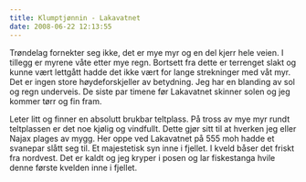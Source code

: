 ```yaml
---
title: Klumptjønnin - Lakavatnet
date: 2008-06-22 12:13:55
---
```


Trøndelag fornekter seg ikke, det er mye myr og en del kjerr hele veien. I tillegg er myrene våte etter mye regn. Bortsett fra dette er terrenget slakt og kunne vært lettgått hadde det ikke vært for lange strekninger med våt myr. Det er ingen store høydeforskjeller av betydning. Jeg har en blanding av sol og regn underveis. De siste par timene før Lakavatnet skinner solen og jeg kommer tørr og fin fram.

Leter litt og finner en absolutt brukbar teltplass. På tross av mye myr rundt teltplassen er det noe kjølig og vindfullt. Dette gjør sitt til at hverken jeg eller Najax plages av mygg. Her oppe ved Lakavatnet på 555 moh hadde et svanepar slått seg til. Et majestetisk syn inne i fjellet. I kveld båser det friskt fra nordvest. Det er kaldt og jeg kryper i posen og lar fiskestanga hvile denne første kvelden inne i fjellet.
